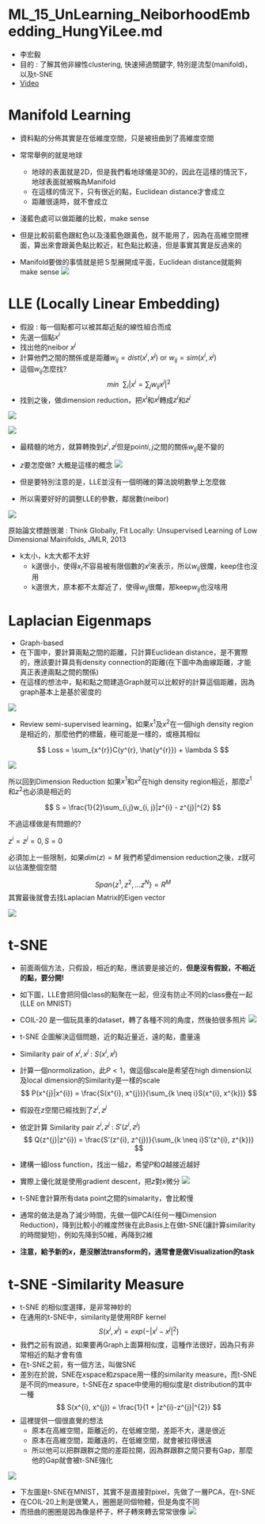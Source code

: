 # ML_15_UnLearning_NeiborhoodEmbedding_HungYiLee.md
* 李宏毅
* 目的 : 了解其他非線性clustering, 快速掃過關鍵字, 特別是流型(manifold)，以及t-SNE
* [Video](https://www.youtube.com/watch?v=GBUEjkpoxXc&list=PLJV_el3uVTsPy9oCRY30oBPNLCo89yu49&index=24)

# Manifold Learning
* 資料點的分佈其實是在低維度空間，只是被扭曲到了高維度空間
* 常常舉例的就是地球
  * 地球的表面就是2D，但是我們看地球儀是3D的，因此在這樣的情況下，地球表面就被稱為Manifold
  * 在這樣的情況下，只有很近的點，Euclidean distance才會成立
  * 距離很遠時，就不會成立

* 淺藍色處可以做距離的比較，make sense
* 但是比較前藍色跟紅色以及淺藍色跟黃色，就不能用了，因為在高維空間裡面，算出來會跟黃色點比較近，紅色點比較遠，但是事實其實是反過來的

* Manifold要做的事情就是把Ｓ型展開成平面，Euclidean distance就能夠make sense
<img src='./images/un_neibor_1.png'></img>

# LLE (Locally Linear Embedding)
* 假設 : 每一個點都可以被其鄰近點的線性組合而成
* 先選一個點$x^{i}$
* 找出他的neibor $x^{j}$
* 計算他們之間的關係或是距離$w_{ij} = dist(x^{i}, x^{j})$ or $w_{ij} = sim(x^{i}, x^{j})$
* 這個$w_{ij}$怎麼找? 
$$
min~~ \sum_{i} |x^{i} = \sum_{j}w_{ij}x^{j}|^{2}
$$
* 找到之後，做dimension reduction，把$x^{i}$和$x^{j}$轉成$z^{i}$和$z^{j}$

<img src='./images/un_neibor_2.png'></img>

<img src='./images/un_neibor_3.png'></img>

* 最精髓的地方，就算轉換到$z^{i}, z^{j}$但是point$i,j$之間的關係$w_{ij}$是不變的

* $z$要怎麼做? 大概是這樣的概念
<img src='./images/un_neibor_4.png'></img>
* 但是要特別注意的是，LLE並沒有一個明確的算法說明數學上怎麼做
* 所以需要好好的調整LLE的參數，鄰居數(neibor)

<img src='./images/un_neibor_5.png'></img>

原始論文標題很潮 : Think Globally, Fit Locally: Unsupervised Learning of Low Dimensional Mainifolds, JMLR, 2013

* k太小，k太大都不太好
  * k選很小，使得$x_i$不容易被有限個數的$x^{j}$來表示，所以$w_{ij}$很爛，keep住也沒用
  * k選很大，原本都不太鄰近了，使得$w_{ij}$很爛，那keep$w_{ij}$也沒啥用

# Laplacian Eigenmaps
* Graph-based
* 在下圖中，要計算兩點之間的距離，只計算Euclidean distance，是不實際的，應該要計算具有density connection的距離(在下圖中為曲線距離，才能真正表達兩點之間的關係)
* 在這樣的想法中，點和點之間建造Graph就可以比較好的計算這個距離，因為graph基本上是基於密度的

<img src='./images/un_neibor_6.png'></img>

* Review semi-supervised learning，如果$x^{1}$及$x^{2}$在一個high density region是相近的，那麼他們的標籤，極可能是一樣的，或極其相似

$$
Loss = \sum_{x^{r}}C(y^{r}, \hat{y^{r}}) + \lambda S
$$
  
<img src='./images/un_neibor_7.png'></img>

所以回到Dimension Reduction
如果$x^{1}$和$x^{2}$在high density region相近，那麼$z^{1}$和$z^{2}$也必須是相近的

$$
S = \frac{1}{2}\sum_{i,j}w_{i, j}|z^{i} - z^{j}|^{2}
$$

不過這樣做是有問題的?

$z^{i}=z^{j}=0, S=0$ 

必須加上一些限制，如果$dim(z)=M$
我們希望dimension reduction之後，z就可以佔滿整個空間

$$
Span \{z^{1}, z^{2}, ...z^{N}\} = R^{M}
$$
其實最後就會去找Laplacian Matrix的Eigen vector

<img src='./images/un_neibor_8.png'></img>

# t-SNE
* 前面兩個方法，只假設，相近的點，應該要是接近的，**但是沒有假設，不相近的點，要分開!**
* 如下圖，LLE會把同個class的點聚在一起，但沒有防止不同的class疊在一起(LLE on MNIST)

* COIL-20 是一個玩具車的dataset，轉了各種不同的角度，然後拍很多照片
<img src='./images/un_neibor_9.png'></img>
* t-SNE 企圖解決這個問題，近的點近量近，遠的點，盡量遠
* Similarity pair of $x^{i},x^{j}$ :  $S(x^{i}, x^{j})$
* 計算一個normolization，此$P < 1$，做這個scale是希望在high dimension以及local dimension的Similarity是一樣的scale
$$
P(x^{j}|x^{i}) = \frac{S(x^{i}, x^{j})}{\sum_{k \neq i}S(x^{i}, x^{k})}
$$

* 假設在$z$空間已經找到了$z^{i}, z^{j}$
* 依定計算 Similarity pair $z^{i},z^{j}$ :  $S'(z^{i}, z^{j})$
$$
Q(z^{j}|z^{i}) = \frac{S'(z^{i}, z^{j})}{\sum_{k \neq i}S'(z^{i}, z^{k})}
$$

* 建構一組loss function，找出一組$z$，希望$P$和$Q$越接近越好
* 實際上優化就是使用gradient descent，把$z$對$x$微分
<img src='./images/un_neibor_10.png'></img>

* t-SNE會計算所有data point之間的simalarity，會比較慢
* 通常的做法是為了減少時間，先做一個PCA(任何一種Dimension Reduction)，降到比較小的維度然後在此Basis上在做t-SNE(讓計算similarity的時間變短)，例如先降到50維，再降到2維
* **注意，給予新的$x$，是沒辦法transform的，通常會是做Visualization的task**

# t-SNE -Similarity Measure
* t-SNE 的相似度選擇，是非常神妙的
* 在通用的t-SNE中，similarity是使用RBF kernel
$$
S(x^{i}, x^{j}) = exp(-|x^{i} - x^{j}|^{2})
$$
* 我們之前有說過，如果要再Graph上面算相似度，這種作法很好，因為只有非常相近的點才會有值
* 在t-SNE之前，有一個方法，叫做SNE
* 差別在於說，SNE在$x$space和$z$space用一樣的similarity measure，而t-SNE是不同的measure，t-SNE在$z$ space中使用的相似度是t distribution的其中一種
$$
S(x^{i}, x^{j}) = \frac{1}{1 + |z^{i}-z^{j}|^{2}}
$$
* 這裡提供一個很直覺的想法
  * 原本在高維空間，距離近的，在低維空間，差距不大，還是很近
  * 原本在高維空間，距離遠的，在低維空間，就會被拉得很遠
  * 所以他可以把群跟群之間的差距拉開，因為群跟群之間只要有Gap，那麼他的Gap就會被t-SNE強化

<img src='./images/un_neibor_11.png'></img>

* 下左圖是t-SNE在MNIST，其實不是直接對pixel，先做了一層PCA，在t-SNE
* 在COIL-20上則是很驚人，圈圈是同個物體，但是角度不同
* 而扭曲的圈圈是因為像是杯子，杯子轉來轉去常常很像
<img src='./images/un_neibor_12.png'></img>